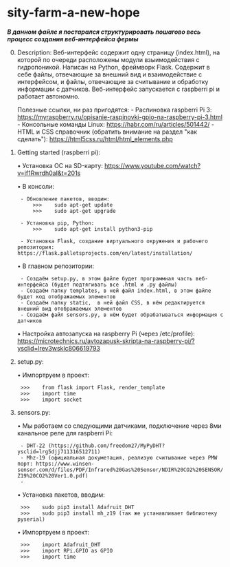 # sity-farm-a-new-hope

***В данном файле я постарался структурировать пошагово весь процесс создания веб-интерфейса фермы***

0) Description:
    Веб-интерфейс содержит одну страницу (index.html), на которой по очереди расположены модули взыимодействия с гидропоникой. 
    Написан на Python, фреймворк Flask. 
    Содержит в себе файлы, отвечающие за внешний вид и взаимодействие с интерфейсом, и файлы, отвечающие за считывание и обработку информации с датчиков. 
    Веб-интерфейс запускается с raspberri pi и работает автономно.

    Полезные ссылки, ни раз пригодятся:
        - Распиновка raspberri Pi 3: https://myraspberry.ru/opisanie-raspinovki-gpio-na-raspberry-pi-3.html
        - Консольные команды Linux: https://habr.com/ru/articles/501442/
        - HTML и CSS справочник (обратить внимание на раздел "как сделать"): https://html5css.ru/html/html_elements.php

1) Getting started (raspberri pi):

    • Установка ОС на SD-карту: https://www.youtube.com/watch?v=jf1Rwrdh0aI&t=201s

    • В консоли:

        - Обновление пакетов, вводим:    
            >>>    sudo apt-get update
            >>>    sudo apt-get upgrade

        - Установка pip, Python:
            >>>    sudo apt-get install python3-pip
        
        - Установка Flask, создание виртуального окружения и рабочего репозитория: https://flask.palletsprojects.com/en/latest/installation/
    
    • В главном репозитории:

        - Создаём setup.py, в этом файле будет программная часть веб-интерфейса (будет подтягивать все .html и .py файлы)
        - Создаём папку templates, в ней файл index.html, в этом файле будет код отображаемых элементов
        - Создаём папку static,  в ней файл CSS, в нём редактируется внешний вид отображаемых элементов
        - Создаём файл sensors.py, в нём будет обрабатываться информация с датчиков

    • Настройка автозапуска на raspberry Pi (через /etc/profile): https://microtechnics.ru/avtozapusk-skripta-na-raspberry-pi/?ysclid=lrev3wsklc806619793
    
2) setup.py:

    • Импортруем в проект:

        >>>    from flask import Flask, render_template
        >>>    import time
        >>>    import socket

3) sensors.py:

    • Мы работаем со следующими датчиками, подключение через 8ми канальное реле для raspberri Pi:

        - DHT-22 (https://github.com/freedom27/MyPyDHT?ysclid=lrg5djj711316512711)
        - Mhz-19 (официальная докуметация, реализую считывание через PMW порт: https://www.winsen-sensor.com/d/files/PDF/Infrared%20Gas%20Sensor/NDIR%20CO2%20SENSOR/MH-Z19%20CO2%20Ver1.0.pdf)
        - 

    • Установка пакетов, вводим:

        >>>    sudo pip3 install Adafruit_DHT
        >>>    sudo pip3 install mh_z19 (так же устанавливает библиотеку pyserial)

    • Импортруем в проект:

        >>>    import Adafruit_DHT
        >>>    import RPi.GPIO as GPIO
        >>>    import time